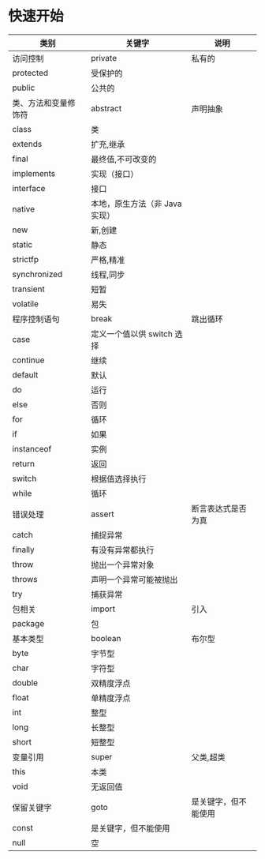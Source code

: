 # 快速开始

| 类别                 | 关键字                         | 说明                 |
| -------------------- | ------------------------------ | -------------------- |
| 访问控制             | private                        | 私有的               |
| protected            | 受保护的                       |                      |
| public               | 公共的                         |                      |
| 类、方法和变量修饰符 | abstract                       | 声明抽象             |
| class                | 类                             |                      |
| extends              | 扩充,继承                      |                      |
| final                | 最终值,不可改变的              |                      |
| implements           | 实现（接口）                   |                      |
| interface            | 接口                           |                      |
| native               | 本地，原生方法（非 Java 实现） |                      |
| new                  | 新,创建                        |                      |
| static               | 静态                           |                      |
| strictfp             | 严格,精准                      |                      |
| synchronized         | 线程,同步                      |                      |
| transient            | 短暂                           |                      |
| volatile             | 易失                           |                      |
| 程序控制语句         | break                          | 跳出循环             |
| case                 | 定义一个值以供 switch 选择     |                      |
| continue             | 继续                           |                      |
| default              | 默认                           |                      |
| do                   | 运行                           |                      |
| else                 | 否则                           |                      |
| for                  | 循环                           |                      |
| if                   | 如果                           |                      |
| instanceof           | 实例                           |                      |
| return               | 返回                           |                      |
| switch               | 根据值选择执行                 |                      |
| while                | 循环                           |                      |
| 错误处理             | assert                         | 断言表达式是否为真   |
| catch                | 捕捉异常                       |                      |
| finally              | 有没有异常都执行               |                      |
| throw                | 抛出一个异常对象               |                      |
| throws               | 声明一个异常可能被抛出         |                      |
| try                  | 捕获异常                       |                      |
| 包相关               | import                         | 引入                 |
| package              | 包                             |                      |
| 基本类型             | boolean                        | 布尔型               |
| byte                 | 字节型                         |                      |
| char                 | 字符型                         |                      |
| double               | 双精度浮点                     |                      |
| float                | 单精度浮点                     |                      |
| int                  | 整型                           |                      |
| long                 | 长整型                         |                      |
| short                | 短整型                         |                      |
| 变量引用             | super                          | 父类,超类            |
| this                 | 本类                           |                      |
| void                 | 无返回值                       |                      |
| 保留关键字           | goto                           | 是关键字，但不能使用 |
| const                | 是关键字，但不能使用           |                      |
| null                 | 空                             |                      |
